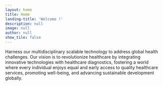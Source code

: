 ```yaml
---
layout: home
title: Home
landing-title: 'Welcome !'
description: null
image: null
author: null
show_tile: false
---
```


Harness our multidisciplinary scalable technology to address global health challenges. Our vision is to revolutionize healthcare by integrating innovative technologies with healthcare diagnostics, fostering a world where every individual enjoys equal and early access to quality healthcare services, promoting well-being, and advancing sustainable development globally.
